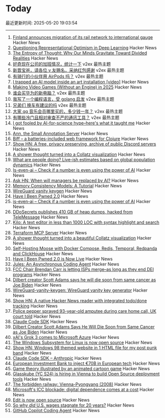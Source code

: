 # Today

最近更新时间: 2025-05-20 19:03:54

--- 
1. [Finland announces migration of its rail network to international gauge](https://www.trenvista.net/en/news/rnhs/finland-migration-standard-gauge/) Hacker News
2. [Questioning Representational Optimism in Deep Learning](https://github.com/akarshkumar0101/fer) Hacker News
3. [The Entropy of Thought: Why Our Minds Gravitate Toward Divided Realities](https://victoranastasiu.medium.com/the-entropy-of-thought-why-our-minds-gravitate-toward-divided-realities-7ce43c83b785) Hacker News
4. [好奇现在公司的加班情况，统计一下](https://www.v2ex.com/t/1133022) v2ex 最热主题
5. [新晋宝爸，请各位 v 友赐名，采纳红包感谢](https://www.v2ex.com/t/1132986) v2ex 最热主题
6. [有骑行的小伙伴用 AirPods 吗？](https://www.v2ex.com/t/1132899) v2ex 最热主题
7. [I trapped an AI model inside an art installation [video]](https://www.youtube.com/watch?v=7fNYj0EXxMs) Hacker News
8. [Making Video Games (Without an Engine) in 2025](https://noelberry.ca/posts/making_games_in_2025/) Hacker News
9. [谁会买华为的新电脑？](https://www.v2ex.com/t/1132926) v2ex 最热主题
10. [我写了一个编程语言，受 golang 启发](https://www.v2ex.com/t/1132910) v2ex 最热主题
11. [兄弟们 换车有建议的吗](https://www.v2ex.com/t/1132909) v2ex 最热主题
12. [大家 qq 音乐会员哪里买的，多少钱一年？](https://www.v2ex.com/t/1132902) v2ex 最热主题
13. [有哪些冷门且相对审查不严的通讯工具？](https://www.v2ex.com/t/1132897) v2ex 最热主题
14. [I got fooled by AI-for-science hype–here's what it taught me](https://www.understandingai.org/p/i-got-fooled-by-ai-for-science-hypeheres) Hacker News
15. [Ann, the Small Annotation Server](https://mccd.space/posts/design-pitch-ann/) Hacker News
16. [Biff – a batteries-included web framework for Clojure](https://biffweb.com) Hacker News
17. [Show HN: A free, privacy preserving, archive of public Discord servers](https://searchcord.io) Hacker News
18. [A shower thought turned into a Collatz visualization](https://abstractnonsense.com/collatz/) Hacker News
19. [What are people doing? Live-ish estimates based on global population dynamics](https://humans.maxcomperatore.com/) Hacker News
20. [Is-even-ai – Check if a number is even using the power of AI](https://www.npmjs.com/package/is-even-ai) Hacker News
21. [Ask HN: When will managers be replaced by AI?](https://news.ycombinator.com/item?id=44037195) Hacker News
22. [Memory Consistency Models: A Tutorial](https://jamesbornholt.com/blog/memory-models/) Hacker News
23. [WireGuard vanity keygen](https://github.com/axllent/wireguard-vanity-keygen) Hacker News
24. [Have I Been Pwned 2.0](https://www.troyhunt.com/have-i-been-pwned-2-0-is-now-live/) Hacker News
25. [is-even-ai – Check if a number is even using the power of AI](https://www.npmjs.com/package/is-even-ai) Hacker News
26. [DDoSecrets publishes 410 GB of heap dumps, hacked from TeleMessage](https://micahflee.com/ddosecrets-publishes-410-gb-of-heap-dumps-hacked-from-telemessages-archive-server/) Hacker News
27. [Kilo: A text editor in less than 1000 LOC with syntax highlight and search](https://github.com/antirez/kilo) Hacker News
28. [Terraform MCP Server](https://github.com/hashicorp/terraform-mcp-server) Hacker News
29. [A shower thought turned into a beautiful Collatz visualization](https://abstractnonsense.com/collatz/) Hacker News
30. [Self-Hosting Moose with Docker Compose, Redis, Temporal, Redpanda and ClickHouse](https://docs.fiveonefour.com/moose/deploying/self-hosting/deploying-with-docker-compose) Hacker News
31. [Have I Been Pwned 2.0 is Now Live](https://www.troyhunt.com/have-i-been-pwned-2-0-is-now-live/) Hacker News
32. [Jules: An Asynchronous Coding Agent](https://jules.google/) Hacker News
33. [FCC Chair Brendan Carr is letting ISPs merge–as long as they end DEI programs](https://arstechnica.com/tech-policy/2025/05/fcc-chair-brendan-carr-is-letting-isps-merge-as-long-as-they-end-dei-programs/) Hacker News
34. [Dilbert creator Scott Adams says he will die soon from same cancer as Joe Biden](https://www.thewrap.com/dilbert-scott-adams-prostate-cancer-biden/) Hacker News
35. [WireGuard-vanity-keygen: WireGuard vanity key generator](https://github.com/axllent/wireguard-vanity-keygen) Hacker News
36. [Show HN: A native Hacker News reader with integrated todo/done tracking](https://github.com/haojiang99/hacker_news_reader) Hacker News
37. [Police pepper sprayed 93-year-old amputee during care home call, UK court told](https://www.rte.ie/news/uk/2025/0519/1513775-elderly-amputee-pepper-sprayed/) Hacker News
38. [Claude Code SDK](https://docs.anthropic.com/en/docs/claude-code/sdk) Hacker News
39. [Dilbert Creator Scott Adams Says He Will Die Soon from Same Cancer as Joe Biden](https://www.thewrap.com/dilbert-scott-adams-prostate-cancer-biden/) Hacker News
40. [xAI's Grok 3 comes to Microsoft Azure](https://techcrunch.com/2025/05/19/xais-grok-3-comes-to-microsoft-azure/) Hacker News
41. [The Windows Subsystem for Linux is now open source](https://blogs.windows.com/windowsdeveloper/2025/05/19/the-windows-subsystem-for-linux-is-now-open-source/) Hacker News
42. [Show HN: Windows 98 themed website in 1 HTML file for my post punk band](https://corp.band) Hacker News
43. [Claude Code SDK – Anthropic](https://docs.anthropic.com/en/docs/claude-code/sdk) Hacker News
44. [European Investment Bank to inject €70B in European tech](https://ioplus.nl/en/posts/european-investment-bank-to-inject-70-billion-in-european-tech) Hacker News
45. [Game theory illustrated by an animated cartoon game](https://ncase.me/trust/) Hacker News
46. [Glasskube (YC S24) is hiring in Vienna to build Open Source deployment tools](https://www.ycombinator.com/companies/glasskube/jobs/wjB77iZ-founding-engineer-go-typescript-kubernetes-docker) Hacker News
47. [The forbidden railway: Vienna-Pyongyang (2008)](http://vienna-pyongyang.blogspot.com/2008/04/how-everything-began.html) Hacker News
48. [Microsoft's ICC blockade: digital dependence comes at a cost](https://www.techzine.eu/news/privacy-compliance/131536/microsofts-icc-blockade-digital-dependence-comes-at-a-cost/) Hacker News
49. [Edit is now open source](https://devblogs.microsoft.com/commandline/edit-is-now-open-source/) Hacker News
50. [So why *did* U.S. wages stagnate for 20 years?](https://www.noahpinion.blog/p/so-why-did-us-wages-stagnate-for) Hacker News
51. [GitHub Copilot Coding Agent](https://github.blog/changelog/2025-05-19-github-copilot-coding-agent-in-public-preview/) Hacker News
